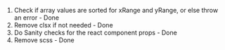 1. Check if array values are sorted for xRange and yRange, or else throw an error - Done
2. Remove clsx if not needed - Done
3. Do Sanity checks for the react component props - Done
4. Remove scss - Done